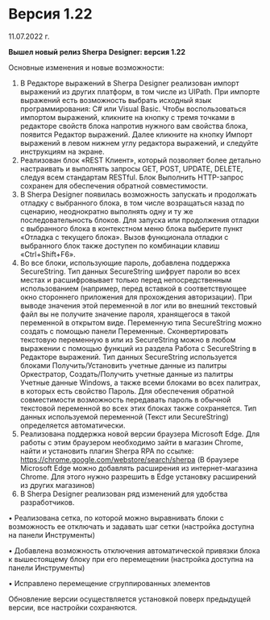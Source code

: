 # Версия 1.22

11.07.2022 г.

**Вышел новый релиз Sherpa** **Designer: версия 1.22**

Основные изменения и новые возможности:

1. В Редакторе выражений в Sherpa Designer реализован импорт выражений из других платформ, в том числе из UIPath.  При импорте выражений есть возможность выбрать исходный язык программирования: C# или Visual Basic. Чтобы воспользоваться импортом выражений, кликните на кнопку с тремя точками в редакторе свойств блока напротив нужного вам свойства блока, появится Редактор выражений. Далее кликните на кнопку Импорт выражений в левом нижнем углу редактора выражений, и следуйте инструкциям на экране. &#x20;
2. Реализован блок «REST Клиент», который позволяет более детально настраивать и выполнять запросы GET, POST, UPDATE, DELETE, следуя всем стандартам RESTful. Блок Выполнить HTTP-запрос сохранен для обеспечения обратной совместимости.
3. В Sherpa Designer появилась возможность запускать и продолжать отладку с выбранного блока, в том числе возращаться назад по сценарию, неоднократно выполнять одну и ту же последовательность блоков. Для запуска или продолжения отладки с выбранного блока в контекстном меню блока выберите пункт «Отладка с текущего блока». Вызов функционала отладки с выбранного блок также доступен по комбинации клавиш «Ctrl+Shift+F6». &#x20;
4. Во все блоки, использующие пароль, добавлена поддержка SecureString. Тип данных SecureString шифрует пароли во всех местах и расшифровывает только перед непосредственным использованием (например, перед вставкой в соответствующее окно стороннего приложения для прохождения авторизации). При выводе значения этой переменной в лог или во внешний текстовый файл вы не получите значение пароля, хранящегося в такой переменной в открытом виде. Переменную типа SecureString можно создать с помощью панели Переменные. Сконвертировать текстовую переменную в или из SecureString можно в любом выражении с помощью функций из раздела Работа с SecureString в Редакторе выражений. Тип данных SecureString используется блоками Получить/Установить учетные данные из палитры Оркестратор, Создать/Получить учетные данные из палитры Учетные данные Windows, а также всеми блоками во всех палитрах, в которых есть свойство Пароль. Для обеспечения обратной совместимости возможность передавать пароль в обычной текстовой переменной во всех этих блоках также сохраняется. Тип данных используемой переменной (Текст или SecureString) определяется автоматически.
5. Реализована поддержка новой версии браузера Microsoft Edge. Для работы с этим браузером необходимо зайти в магазин Chrome, найти и установить плагин Sherpa RPA по ссылке: https://chrome.google.com/webstore/search/sherpa (В браузере Microsoft Edge можно добавлять расширения из интернет-магазина Chrome. Для этого нужно разрешить в Edge установку расширений из других магазинов) &#x20;
6. В Sherpa Designer реализован ряд изменений для удобства разработчиков. &#x20;

• Реализована сетка, по которой можно выравнивать блоки с возможность ее отключать и задавать шаг сетки (настройка доступна на панели Инструменты)&#x20;

• Добавлена возможность отключения автоматической привязки блока к вышестоящему блоку при его перемещении (настройка доступна на панели Инструменты)&#x20;

• Исправлено перемещение сгруппированных элементов&#x20;

Обновление версии осуществляется установкой поверх предыдущей версии, все настройки сохраняются.
